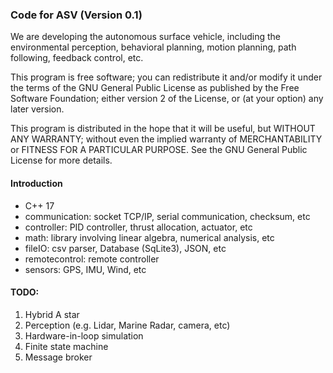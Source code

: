 ### Code for ASV (Version 0.1)

We are developing the autonomous surface vehicle, including the environmental perception, behavioral planning, motion planning, path following, feedback control, etc. 

This program is free software; you can redistribute it and/or modify it under the terms of the GNU General Public License as published by the Free Software Foundation; either version 2 of the License, or (at your option) any later version.

This program is distributed in the hope that it will be useful, but WITHOUT ANY WARRANTY; without even the implied warranty of MERCHANTABILITY or FITNESS FOR A PARTICULAR PURPOSE.  See the GNU General Public License for more details.

#### Introduction

* C++ 17
* communication: socket TCP/IP, serial communication, checksum, etc
* controller: PID controller, thrust allocation, actuator, etc
* math: library involving linear algebra, numerical analysis, etc
* fileIO: csv parser, Database (SqLite3), JSON, etc
* remotecontrol: remote controller
* sensors: GPS, IMU, Wind, etc



#### TODO: 

1. Hybrid A star
2. Perception (e.g. Lidar, Marine Radar, camera, etc)
3. Hardware-in-loop simulation
4. Finite state machine
5. Message broker

